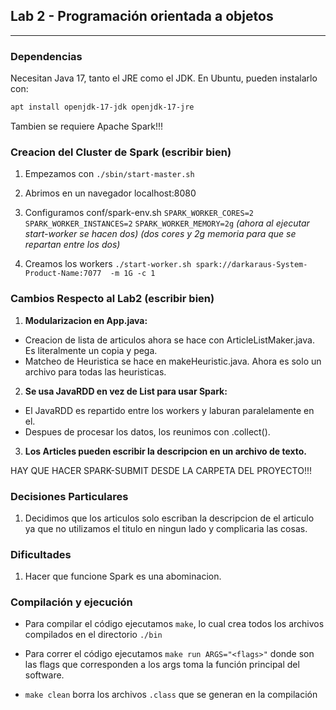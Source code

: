 ## Lab 2 - Programación orientada a objetos
---
### Dependencias

Necesitan Java 17, tanto el JRE como el JDK. En Ubuntu, pueden instalarlo con:

```bash
apt install openjdk-17-jdk openjdk-17-jre
```
Tambien se requiere Apache Spark!!!
### Creacion del Cluster de Spark (escribir bien)
1) Empezamos con
``
./sbin/start-master.sh
``

2) Abrimos en un navegador
localhost:8080

3) Configuramos conf/spark-env.sh
``
SPARK_WORKER_CORES=2
``
``
SPARK_WORKER_INSTANCES=2
``
``
SPARK_WORKER_MEMORY=2g
``
*(ahora al ejecutar start-worker se hacen dos)*
*(dos cores y 2g memoria para que se repartan entre los dos)*

4) Creamos los workers
``
./start-worker.sh spark://darkaraus-System-Product-Name:7077  -m 1G -c 1
``
### Cambios Respecto al Lab2 (escribir bien)
1) **Modularizacion en App.java:**
- Creacion de lista de articulos ahora se hace con ArticleListMaker.java. Es literalmente un copia y pega.
- Matcheo de Heuristica se hace en makeHeuristic.java. Ahora es solo un archivo para todas las heuristicas. 
2) **Se usa JavaRDD en vez de List para usar Spark:**
- El JavaRDD es repartido entre los workers y laburan paralelamente en el.
- Despues de procesar los datos, los reunimos con .collect().
3) **Los Articles pueden escribir la descripcion en un archivo de texto.**

HAY QUE HACER SPARK-SUBMIT DESDE LA CARPETA DEL PROYECTO!!!
### Decisiones Particulares
1) Decidimos que los articulos solo escriban la descripcion de el articulo ya que no utilizamos el titulo en ningun lado y complicaria las cosas.

### Dificultades
1) Hacer que funcione Spark es una abominacion. 

### Compilación y ejecución

- Para compilar el código ejecutamos `make`, lo cual crea todos los archivos compilados en el directorio `./bin`

- Para correr el código ejecutamos `make run ARGS="<flags>"` donde <flags> son las flags que corresponden a los args toma la función principal del software. 

- `make clean` borra los archivos `.class` que se generan en la compilación

